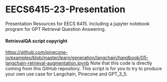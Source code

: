 # EECS6415-23-Presentation
Presentation Resources for EECS 6415. Including a jupyter notebook program for GPT Retrieval Question Answering.
#### RetrievalQA script copyright
https://github.com/pinecone-io/examples/blob/master/learn/generation/langchain/handbook/05-langchain-retrieval-augmentation.ipynb
Note that this code is directly coming from this GitHub repository.
This script is for you to try to produce your own use case for Langchain, Pinecone and GPT_3_5.
